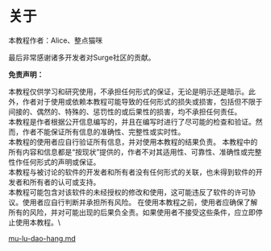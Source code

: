 # 关于

本教程作者：Alice、整点猫咪

最后非常感谢诸多开发者对Surge社区的贡献。

**免责声明：**

&#x20;     本教程仅供学习和研究使用，不承担任何形式的保证，无论是明示还是暗示。此外，作者对于使用或依赖本教程可能导致的任何形式的损失或损害，包括但不限于间接的、偶然的、特殊的、惩罚性的或后果性的损害，均不承担任何责任。\
&#x20;     本教程是作者根据公开信息编写的，并且在编写时进行了尽可能的检查和验证。然而，作者不能保证所有信息的准确性、完整性或实时性。\
&#x20;     本教程的使用者应自行验证所有信息，并对使用本教程的结果负责。 本教程中的所有内容和信息都是“按现状”提供的，作者不对其适用性、可靠性、准确性或完整性作任何形式的声明或保证。 \
&#x20;     本教程与被讨论的软件的开发者和所有者没有任何形式的关联，也未得到软件的开发者和所有者的认可或支持。\
&#x20;     本教程可能包含对该软件的未经授权的修改和使用，这可能违反了软件的许可协议。使用者应自行判断并承担所有风险。 在使用本教程之前，使用者应确保了解所有的风险，并对可能出现的后果负全责。如果使用者不接受这些条件，应立即停止使用本教程。\


[mu-lu-dao-hang.md](mu-lu-dao-hang.md "mention")
